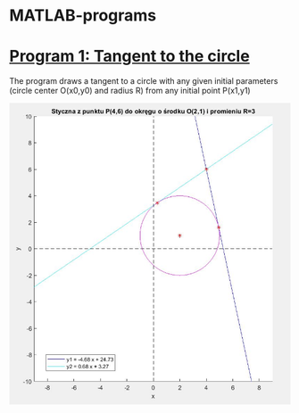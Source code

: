 # MATLAB-programs

# [Program 1: Tangent to the circle](https://github.com/JuneMaths/MATLAB-programs/blob/main/Styczna_do_okregu_z_punktu.m)
The program draws a tangent to a circle with any given initial parameters (circle center O(x0,y0) and radius R) from any initial point P(x1,y1)

![tangent](styczna.JPG)




